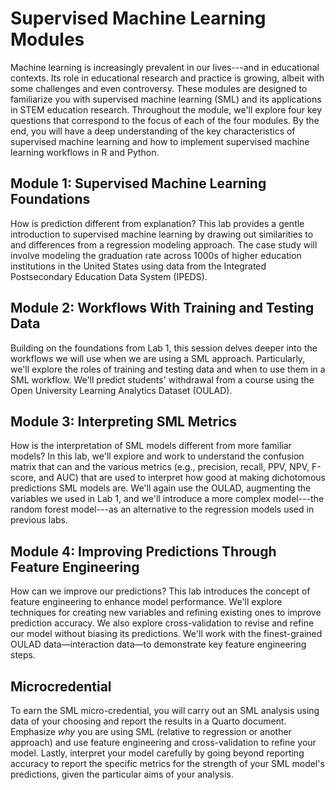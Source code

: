 # Supervised Machine Learning Modules

Machine learning is increasingly prevalent in our lives---and in educational contexts. Its role in educational research and practice is growing, albeit with some challenges and even controversy. These modules are designed to familiarize you with supervised machine learning (SML) and its applications in STEM education research. Throughout the module, we'll explore four key questions that correspond to the focus of each of the four modules. By the end, you will have a deep understanding of the key characteristics of supervised machine learning and how to implement supervised machine learning workflows in R and Python.

## Module 1: Supervised Machine Learning Foundations

How is prediction different from explanation? This lab provides a gentle introduction to supervised machine learning by drawing out similarities to and differences from a regression modeling approach. The case study will involve modeling the graduation rate across 1000s of higher education institutions in the United States using data from the Integrated Postsecondary Education Data System (IPEDS).

## Module 2: Workflows With Training and Testing Data

Building on the foundations from Lab 1, this session delves deeper into the workflows we will use when we are using a SML approach. Particularly, we'll explore the roles of training and testing data and when to use them in a SML workflow. We'll predict students' withdrawal from a course using the Open University Learning Analytics Dataset (OULAD).

## Module 3: Interpreting SML Metrics

How is the interpretation of SML models different from more familiar models? In this lab, we'll explore and work to understand the confusion matrix that can and the various metrics (e.g., precision, recall, PPV, NPV, F-score, and AUC) that are used to interpret how good at making dichotomous predictions SML models are. We'll again use the OULAD, augmenting the variables we used in Lab 1, and we'll introduce a more complex model---the random forest model---as an alternative to the regression models used in previous labs.

## Module 4: Improving Predictions Through Feature Engineering

How can we improve our predictions? This lab introduces the concept of feature engineering to enhance model performance. We'll explore techniques for creating new variables and refining existing ones to improve prediction accuracy. We also explore cross-validation to revise and refine our model without biasing its predictions. We'll work with the finest-grained OULAD data—interaction data—to demonstrate key feature engineering steps.

## Microcredential

To earn the SML micro-credential, you will carry out an SML analysis using data of your choosing and report the results in a Quarto document. Emphasize *why* you are using SML (relative to regression or another approach) and use feature engineering and cross-validation to refine your model. Lastly, interpret your model carefully by going beyond reporting accuracy to report the specific metrics for the strength of your SML model's predictions, given the particular aims of your analysis. 
